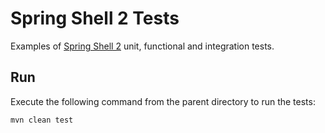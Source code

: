 # Spring Shell 2 Tests

Examples of [Spring Shell 2](https://docs.spring.io/spring-shell/docs/current/reference/htmlsingle/) unit, functional and integration tests.

## Run

Execute the following command from the parent directory to run the tests:
```
mvn clean test
```
